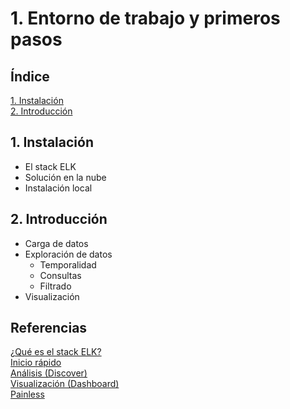 # 1. Entorno de trabajo y primeros pasos

## Índice

[1. Instalación](#1-instalación)  
[2. Introducción](#2-introducción)

## 1. Instalación

- El stack ELK
- Solución en la nube
- Instalación local

## 2. Introducción

- Carga de datos
- Exploración de datos
  - Temporalidad
  - Consultas
  - Filtrado
- Visualización

## Referencias

[¿Qué es el stack ELK?](https://aprenderbigdata.com/elk/)  
[Inicio rápido](https://www.elastic.co/guide/en/kibana/current/get-started.html)  
[Análisis (Discover)](https://www.elastic.co/guide/en/kibana/current/discover.html)  
[Visualización (Dashboard)](https://www.elastic.co/guide/en/kibana/current/dashboard.html)  
[Painless](https://www.elastic.co/guide/en/elasticsearch/painless/current/painless-guide.html)